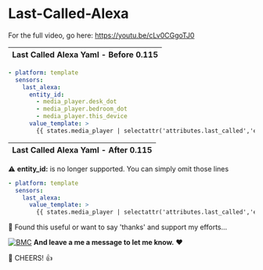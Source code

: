 # Last-Called-Alexa

For the full video, go here: https://youtu.be/cLv0CGgoTJ0


| Last Called Alexa Yaml - Before 0.115 |
| --- |

```yaml
- platform: template
  sensors:
    last_alexa:
      entity_id:
        - media_player.desk_dot
        - media_player.bedroom_dot
        - media_player.this_device
      value_template: >
        {{ states.media_player | selectattr('attributes.last_called','eq',True) | map(attribute='entity_id') | first }}
```

| Last Called Alexa Yaml - After 0.115 |
| --- |

:warning: **entity_id:** is no longer supported. You can simply omit those lines

```yaml
- platform: template
  sensors:
    last_alexa:
      value_template: >
        {{ states.media_player | selectattr('attributes.last_called','eq',True) | map(attribute='entity_id') | first }}
```


🎁 Found this useful or want to say 'thanks' and support my efforts...

[![BMC](https://www.buymeacoffee.com/assets/img/custom_images/white_img.png)](https://www.buymeacoffee.com/3ative) **And leave a me a message to let me know.**  ❤

🍺 CHEERS! 👍

